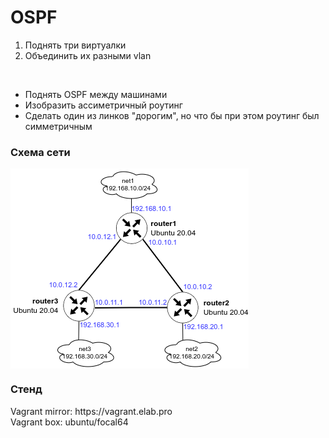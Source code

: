 <h1>OSPF</h1>

<ol>
<li>Поднять три виртуалки</li>
<li>Объединить их разными vlan</li>
</ol>
<br>
<ul>
<li>Поднять OSPF между машинами</li>
<li>Изобразить ассиметричный роутинг</li>
<li>Сделать один из линков "дорогим", но что бы при этом роутинг был симметричным</li>
</ul>

<h3>Схема сети</h3>
<img src="map.png" alt="" align="center">
<br>
<h3>Стенд</h3>
<p>
Vagrant mirror: https://vagrant.elab.pro<br>
Vagrant box: ubuntu/focal64
</p>
